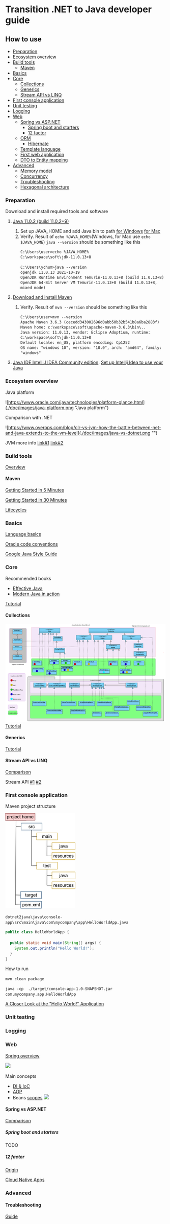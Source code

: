 # Transition .NET to Java developer guide
## How to use
<!-- TOC -->
- [Preparation](#preparation)
- [Ecosystem overview](#ecosystem-overview)
- [Build tools](#build-tool)
  - [Maven](#build-tool-maven)
- [Basics](#basics)
- [Core](#core)
    - [Collections](#core-collections)
    - [Generics](#core-generics)
    - [Stream API vs LINQ](#core-stream-api)
- [First console application](#first-app)
- [Unit testing](#unit-testing)
- [Logging](#logging)
- [Web](#web)
  - [Spring vs ASP.NET](#web-spring)
    - [Spring boot and starters](#web-spring-boot)
    - [12 factor](#web-spring-12-factor)
  - [ORM](#web-orm)
    - [Hibernate](#web-orm-hibernate)
  - [Template language](#web-template-lang)
  - [First web application](#web-first-app)
  - [DTO to Entity mapping](#web-dto-entity-mapping)
- [Advanced](#advanced)
  - [Memory model](#advanced-memory-model)
  - [Concurrency](#advanced-concurrency)
  - [Troubleshooting](#advanced-troubleshooting)
  - [Hexagonal architecture](#advanced-hexagonal-architecture)
<!-- TOC -->

### Preparation
Download and install required tools and software
   1. [Java 11.0.2 (build 11.0.2+9)](https://jdk.java.net/archive/)
      1. Set up JAVA_HOME and add Java bin to path [for Windows](https://www.ibm.com/docs/en/b2b-integrator/5.2?topic=installation-setting-java-variables-in-windows) [for Mac](https://gist.github.com/fabianogoes/bf7aa20b007d8dda1ed2)
      2. Verify. Result of `echo %JAVA_HOME%`(Windows, for Mac use `echo $JAVA_HOME`) `java --version` should be something like this
         ```
         C:\Users\user>echo %JAVA_HOME%
         C:\workspace\soft\jdk-11.0.13+8
         
         C:\Users\ychum>java --version
         openjdk 11.0.13 2021-10-19
         OpenJDK Runtime Environment Temurin-11.0.13+8 (build 11.0.13+8)
         OpenJDK 64-Bit Server VM Temurin-11.0.13+8 (build 11.0.13+8, mixed mode)
         ```
         
   2. [Download and install Maven](https://maven.apache.org/install.html)
      1. Verify. Result of `mvn --version` should be something like this
         ```
         C:\Users\user>mvn --version
         Apache Maven 3.6.3 (cecedd343002696d0abb50b32b541b8a6ba2883f)
         Maven home: c:\workspace\soft\apache-maven-3.6.3\bin\..
         Java version: 11.0.13, vendor: Eclipse Adoptium, runtime: C:\workspace\soft\jdk-11.0.13+8
         Default locale: en_US, platform encoding: Cp1252
         OS name: "windows 10", version: "10.0", arch: "amd64", family: "windows"
         ```
   3. [Java IDE IntelliJ IDEA Community edition](https://www.jetbrains.com/idea/download). [Set up Intellij Idea to use your Java](https://www.jetbrains.com/help/idea/sdk.html#set-up-jdk)

### Ecosystem overview

Java platform

![https://www.oracle.com/java/technologies/platform-glance.html](./doc/images/java-platform.png "Java platform")

Comparison with .NET

![https://www.overops.com/blog/clr-vs-jvm-how-the-battle-between-net-and-java-extends-to-the-vm-level](./doc/images/java-vs-dotnet.png "")


JVM more info
[link#1](https://dzone.com/articles/jvm-architecture-explained) 
[link#2](https://docs.oracle.com/javase/specs/jvms/se11/html/jvms-2.html)

### Build tools
[Overview](https://www.jrebel.com/blog/java-build-tools-comparison)

#### Maven
[Getting Started in 5 Minutes](https://maven.apache.org/guides/getting-started/maven-in-five-minutes.html)

[Getting Started in 30 Minutes](https://maven.apache.org/guides/getting-started/index.html)

[Lifecycles](https://maven.apache.org/guides/introduction/introduction-to-the-lifecycle.html)

### Basics
[Language basics](https://docs.oracle.com/javase/tutorial/java/nutsandbolts/index.html)

[Oracle code conventions](https://www.oracle.com/java/technologies/javase/codeconventions-introduction.html)

[Google Java Style Guide](https://google.github.io/styleguide/javaguide.html)

### Core
Recommended books
- [Effective Java](https://www.amazon.com/Effective-Java-Joshua-Bloch-dp-0134685997/dp/0134685997/ref=dp_ob_image_bk)
- [Modern Java in action](https://www.manning.com/books/modern-java-in-action)

[Tutorial](https://www.digitalocean.com/community/tutorials/core-java-tutorial)

#### Collections

![Collections](./doc/images/java-collections.png)
[Tutorial](https://docs.oracle.com/javase/tutorial/collections/interfaces/index.html)

#### Generics

[Tutorial](https://docs.oracle.com/javase/tutorial/extra/generics/intro.html)

#### Stream API vs LINQ

[Comparison](https://www.iodigital.com/en/history/foreach/java-and-net-comparing-streams-linq)

Stream API [#1](https://www.oracle.com/technical-resources/articles/java/ma14-java-se-8-streams.html) [#2](https://www.oracle.com/technical-resources/articles/java/architect-streams-pt2.html) 


### First console application
Maven project structure

![](./doc/images/maven-project-structure.png)

`dotnet2java\java\console-app\src\main\java\com\mycompany\app\HelloWorldApp.java`
```java
public class HelloWorldApp {

  public static void main(String[] args) {
    System.out.println("Hello World!");
  }
}
```
How to run

`mvn clean package` 

`java -cp  ./target/console-app-1.0-SNAPSHOT.jar com.mycompany.app.HelloWorldApp`


[A Closer Look at the "Hello World!" Application
](https://docs.oracle.com/javase/tutorial/getStarted/application/index.html)
### Unit testing

### Logging

### Web
[Spring overview](https://docs.spring.io/spring-framework/docs/3.2.x/spring-framework-reference/html/overview.html)

![](https://docs.spring.io/spring-framework/docs/3.0.x/spring-framework-reference/html/images/spring-overview.png)

Main concepts
- [DI & IoC](https://docs.spring.io/spring-framework/docs/3.2.x/spring-framework-reference/html/beans.html#beans-introduction)
- [AOP](https://docs.spring.io/spring-framework/docs/3.2.x/spring-framework-reference/html/aop.html#aop-introduction)
- Beans [scopes](https://docs.spring.io/spring-framework/docs/3.0.0.M3/reference/html/ch04s04.html)
  ![](https://i.stack.imgur.com/gL8Ky.jpg)

#### Spring vs ASP.NET
[Comparison](https://medium.com/@putuprema/spring-boot-vs-asp-net-core-a-showdown-1d38b89c6c2d)
##### Spring boot and starters
TODO
##### 12 factor
[Origin](https://12factor.net/)

[Cloud Native Apps ](https://www.infoq.com/presentations/12factor-spring/)

### Advanced

#### Troubleshooting

[Guide](https://docs.oracle.com/en/java/javase/11/troubleshoot/index.html)



